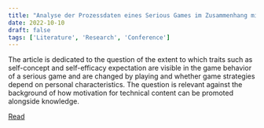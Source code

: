 ```yaml
---
title: "Analyse der Prozessdaten eines Serious Games im Zusammenhang mit Antworten aus Fragebögen"
date: 2022-10-10
draft: false
tags: ['Literature', 'Research', 'Conference']
---
```


The article is dedicated to the question of the extent to which traits such as self-concept and self-efficacy expectation are visible in the game behavior of a serious game and are changed by playing and whether game strategies depend on personal characteristics. The question is relevant against the background of how motivation for technical content can be promoted alongside knowledge.

[Read](https://www.journal-of-technical-education.de/index.php/joted/article/view/267/246#page=40)